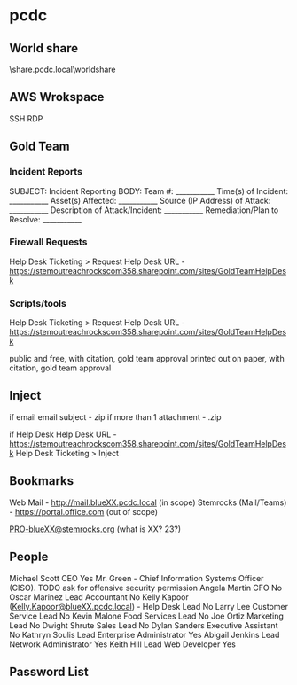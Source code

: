 # pcdc

## World share
\\share.pcdc.local\worldshare

## AWS Wrokspace
SSH
RDP

## Gold Team

### Incident Reports 
SUBJECT: Incident Reporting
BODY:
Team #: ___________
Time(s) of Incident: ___________
Asset(s) Affected: ___________
Source (IP Address) of Attack: ___________
Description of Attack/Incident: ___________
Remediation/Plan to Resolve: ___________

### Firewall Requests
Help Desk Ticketing > Request
Help Desk URL - https://stemoutreachrockscom358.sharepoint.com/sites/GoldTeamHelpDesk

### Scripts/tools
Help Desk Ticketing > Request
Help Desk URL - https://stemoutreachrockscom358.sharepoint.com/sites/GoldTeamHelpDesk


public and free, with citation, gold team approval
printed out on paper, with citation, gold team approval


## Inject

if email
   email subject - <teamNumber>_<injectNumber>_<injectTitle>
   zip if more than 1 attachment - <teamNumber>_<injectNumber>_<injectTitle>.zip

if Help Desk
   Help Desk URL - https://stemoutreachrockscom358.sharepoint.com/sites/GoldTeamHelpDesk
   Help Desk Ticketing > Inject


## Bookmarks

Web Mail - http://mail.blueXX.pcdc.local (in scope)
Stemrocks (Mail/Teams) - https://portal.office.com (out of scope)

PRO-blueXX@stemrocks.org (what is XX? 23?)

## People
Michael Scott CEO Yes 
Mr. Green - Chief Information Systems Officer (CISO). TODO ask for offensive security permission
Angela Martin CFO No
Oscar Marinez Lead Accountant No
Kelly Kapoor (Kelly.Kapoor@blueXX.pcdc.local) - Help Desk Lead No
Larry Lee Customer Service Lead No
Kevin Malone Food Services Lead No
Joe Ortiz Marketing Lead No
Dwight Shrute Sales Lead No
Dylan Sanders Executive Assistant No
Kathryn Soulis Lead Enterprise Administrator Yes
Abigail Jenkins Lead Network Administrator Yes
Keith Hill Lead Web Developer Yes 

## Password List
